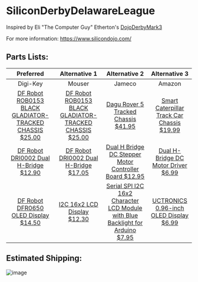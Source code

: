 # SiliconDerbyDelawareLeague
Inspired by Eli "The Computer Guy" Etherton's [DojoDerbyMark3](https://github.com/elithecomputerguy/DojoDerbyMark3 "GitHub")

For more information:
https://www.silicondojo.com/

## Parts Lists:
| Preferred | Alternative 1 | Alternative 2 | Alternative 3 |
|:---------:|:-------------:|:-------------:|:-------------:|
|Digi-Key|Mouser|Jameco|Amazon|
|[DF Robot ROB0153 BLACK GLADIATOR-TRACKED CHASSIS $25.00](https://www.digikey.com/en/products/detail/dfrobot/ROB0153/10230090 "DF Robot ROB0153")|[DF Robot ROB0153 BLACK GLADIATOR-TRACKED CHASSIS $25.00](https://www.mouser.com/ProductDetail/426-ROB0153 "DF Robot ROB0153")|[Dagu Rover 5 Tracked Chassis $41.95](https://www.jameco.com/z/RS011-0-2-Dagu-HiTech-Electronic-Dagu-Rover-5-Tracked-Chassis_2143865.html "Dagu Rover 5 Tracked Chassis")|[Smart Caterpillar Track Car Chassis $19.99](https://www.amazon.com/dp/B09TFQPGT8/?coliid=I1HFKL0RK2J9PK&colid=2RY6A0APMHVZN&psc=1&ref_=lv_ov_lig_dp_it "Smart Caterpillar Track Car Chassis")|
|[DF Robot DRI0002 Dual H-Bridge $12.90](https://www.digikey.com/en/products/detail/dfrobot/DRI0002/6588473?s=N4IgTCBcDaICICUCSAGNEC6BfIA "DF Robot DRI0002")|[DF Robot DRI0002 Dual H-Bridge $17.05](https://www.mouser.com/ProductDetail/426-DRI0002 "DF Robot DRI0002")|[Dual H Bridge DC Stepper Motor Controller Board $12.95](https://www.jameco.com/z/VMA409-Velleman-Dual-H-Bridge-DC-Stepper-Motor-Controller-Board_2255331.html "Dual H Bridge DC Stepper Motor Controller Board")|[Dual H-Bridge DC Motor Driver $6.99](https://www.amazon.com/dp/B014KMHSW6/?coliid=I27T7BLCDSOQPY&colid=2RY6A0APMHVZN&psc=1&ref_=lv_ov_lig_dp_it "Dual H-Bridge DC Motor Driver")|
|[DF Robot DFR0650 OLED Display $14.50](https://www.digikey.com/en/products/detail/dfrobot/DFR0650/12324929 "DF Robot DFR0650 OLED Display")|[I2C 16x2 LCD Display $12.30](https://www.mouser.com/ProductDetail/Newhaven-Display/NHD-C0216CiZ-FN-FBW-3V?qs=Vb5qD4CGh4muzA3l7iyV1g%3D%3D "I2C 16x2 LCD Display")|[Serial SPI I2C 16x2 Character LCD Module with Blue Backlight for Arduino $7.95](https://www.jameco.com/z/SCL1602H-BLWIT-Jameco-Valuepro-Serial-SPI-I2C-16x2-Character-LCD-Module-with-Blue-Backlight-for-Arduino_2304007.html "Serial SPI I2C 16x2 Character LCD Module with Blue Backlight for Arduino")|[UCTRONICS 0.96-inch OLED Display $6.99](https://www.amazon.com/UCTRONICS-SSD1306-Self-Luminous-Display-Raspberry/dp/B072Q2X2LL "UCTRONICS 0.96-inch OLED Display")|

## Estimated Shipping:
![image](https://user-images.githubusercontent.com/61033936/169675415-512c97c0-b51f-48d0-bc1a-4979f2afed27.png)
